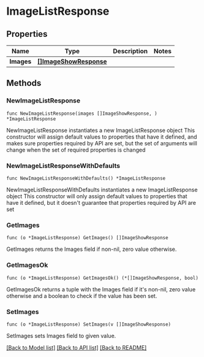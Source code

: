 # ImageListResponse

## Properties

Name | Type | Description | Notes
------------ | ------------- | ------------- | -------------
**Images** | [**[]ImageShowResponse**](ImageShowResponse.md) |  | 

## Methods

### NewImageListResponse

`func NewImageListResponse(images []ImageShowResponse, ) *ImageListResponse`

NewImageListResponse instantiates a new ImageListResponse object
This constructor will assign default values to properties that have it defined,
and makes sure properties required by API are set, but the set of arguments
will change when the set of required properties is changed

### NewImageListResponseWithDefaults

`func NewImageListResponseWithDefaults() *ImageListResponse`

NewImageListResponseWithDefaults instantiates a new ImageListResponse object
This constructor will only assign default values to properties that have it defined,
but it doesn't guarantee that properties required by API are set

### GetImages

`func (o *ImageListResponse) GetImages() []ImageShowResponse`

GetImages returns the Images field if non-nil, zero value otherwise.

### GetImagesOk

`func (o *ImageListResponse) GetImagesOk() (*[]ImageShowResponse, bool)`

GetImagesOk returns a tuple with the Images field if it's non-nil, zero value otherwise
and a boolean to check if the value has been set.

### SetImages

`func (o *ImageListResponse) SetImages(v []ImageShowResponse)`

SetImages sets Images field to given value.



[[Back to Model list]](../README.md#documentation-for-models) [[Back to API list]](../README.md#documentation-for-api-endpoints) [[Back to README]](../README.md)


